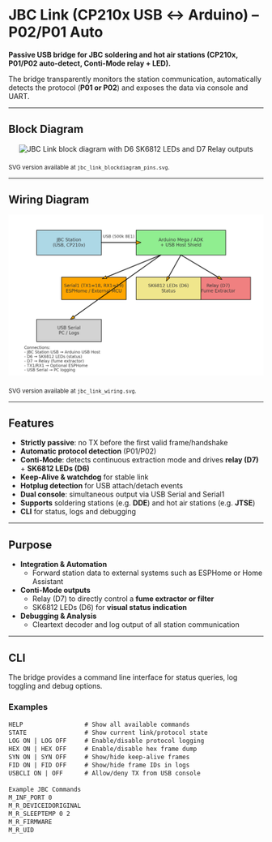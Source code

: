 # JBC Link (CP210x USB ↔ Arduino) – P02/P01 Auto

**Passive USB bridge for JBC soldering and hot air stations (CP210x, P01/P02 auto-detect, Conti-Mode relay + LED).**

The bridge transparently monitors the station communication, automatically detects the protocol (**P01 or P02**) and exposes the data via console and UART.  

---

## Block Diagram

<p align="center">
  <img src="jbc_link_blockdiagram_pins.png" alt="JBC Link block diagram with D6 SK6812 LEDs and D7 Relay outputs" width="900">
</p>

<sub>SVG version available at <code>jbc_link_blockdiagram_pins.svg</code>.</sub>

---

## Wiring Diagram

<p align="center">
  <img src="jbc_link_wiring.png" alt="JBC Link wiring diagram" width="900">
</p>

<sub>SVG version available at <code>jbc_link_wiring.svg</code>.</sub>

---

## Features

- **Strictly passive**: no TX before the first valid frame/handshake  
- **Automatic protocol detection** (P01/P02)  
- **Conti-Mode**: detects continuous extraction mode and drives **relay (D7)** + **SK6812 LEDs (D6)**  
- **Keep-Alive & watchdog** for stable link  
- **Hotplug detection** for USB attach/detach events  
- **Dual console**: simultaneous output via USB Serial and Serial1  
- **Supports** soldering stations (e.g. **DDE**) and hot air stations (e.g. **JTSE**)  
- **CLI** for status, logs and debugging  

---

## Purpose

- **Integration & Automation**  
  - Forward station data to external systems such as ESPHome or Home Assistant  
- **Conti-Mode outputs**  
  - Relay (D7) to directly control a **fume extractor or filter**  
  - SK6812 LEDs (D6) for **visual status indication**  
- **Debugging & Analysis**  
  - Cleartext decoder and log output of all station communication  

---

## CLI

The bridge provides a command line interface for status queries, log toggling and debug options.  

### Examples
```text
HELP                 # Show all available commands
STATE                # Show current link/protocol state
LOG ON | LOG OFF     # Enable/disable protocol logging
HEX ON | HEX OFF     # Enable/disable hex frame dump
SYN ON | SYN OFF     # Show/hide keep-alive frames
FID ON | FID OFF     # Show/hide frame IDs in logs
USBCLI ON | OFF      # Allow/deny TX from USB console

Example JBC Commands
M_INF_PORT 0
M_R_DEVICEIDORIGINAL
M_R_SLEEPTEMP 0 2
M_R_FIRMWARE
M_R_UID

